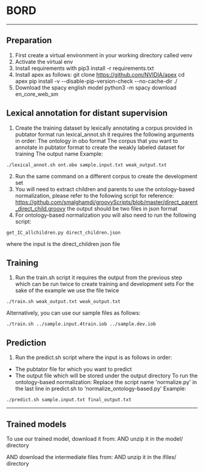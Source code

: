 # BORD
***
## Preparation
1. First create a virtual environment in your working directory called venv
2. Activate the virtual env
3. Install requirements with
pip3 install -r requirements.txt
4. Install apex as follows:
git clone https://github.com/NVIDIA/apex
cd apex
pip install -v --disable-pip-version-check --no-cache-dir ./
5. Download the spacy english model
python3 -m spacy download en_core_web_sm

## Lexical annotation for distant supervision
1. Create the training dataset by lexically annotating a corpus provided in pubtator format
 run lexical_annot.sh 
 it requires the following arguments in order:
 The ontology in obo format
 The corpus that you want to annotate in pubtator format to create the weakly labeled dataset for training
 The output name
Example:
```
./lexical_annot.sh ont.obo sample.input.txt weak_output.txt
```
2. Run the same command on a different corpus to create the development set
3. You will need to extract children and parents to use the ontology-based normalization, please refer to the following script for reference:
https://github.com/smalghamdi/groovyScripts/blob/master/direct_parent_direct_child.groovy
the output should be two files in json format
4. For ontology-based normalization you will also need to run the following script:
```
get_IC_allchildren.py direct_children.json
```
where the input is the direct_children json file

## Training
1. Run the train.sh script
it requires the output from the previous step which can be run twice to create training and development sets
For the sake of the example we use the file twice 
```
./train.sh weak_output.txt weak_output.txt 
```
Alternatively, you can use our sample files as follows:
```
./train.sh ../sample.input.4train.iob ../sample.dev.iob
```

## Prediction
1. Run the predict.sh script
where the input is as follows in order:
- The pubtator file for which you want to predict
- The output file which will be stored under the output directory
To run the ontology-based normalization:
Replace the script name 'normalize.py' in the last line in predict.sh to 'normalize_ontology-based.py' 
Example: 
```
./predict.sh sample.input.txt final_output.txt
```

***
## Trained models
To use our trained model, download it from:
AND unzip it in the model/ directory

AND download the intermediate files from:
AND unzip it in the ifiles/ directory

